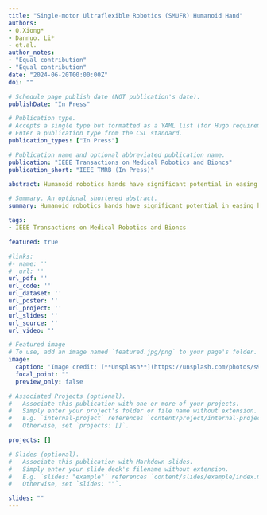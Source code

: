 ```yaml
---
title: "Single-motor Ultraflexible Robotics (SMUFR) Humanoid Hand"
authors:
- Q.Xiong*
- Dannuo. Li*
- et.al.
author_notes:
- "Equal contribution"
- "Equal contribution"
date: "2024-06-20T00:00:00Z"
doi: ""

# Schedule page publish date (NOT publication's date).
publishDate: "In Press"

# Publication type.
# Accepts a single type but formatted as a YAML list (for Hugo requirements).
# Enter a publication type from the CSL standard.
publication_types: ["In Press"]

# Publication name and optional abbreviated publication name.
publication: "IEEE Transactions on Medical Robotics and Bioncs"
publication_short: "IEEE TMRB (In Press)"

abstract: Humanoid robotics hands have significant potential in easing human burden and augmenting human labour. This paper introduces the SMUFR hand, a compliant and dexterous robotics humanoid hand powered by tendon-driven mechanisms, and features flexible beam-based bending joints serving as rotary joints with bidirectional bending compliance that ensure safety during human-robot interaction. Despite its light weight of only 363 g without remote transmission and actuation components, the SMUFR hand can grasp and support loads of up to 4.2 kg in various orientations, manipulate objects of different sizes and shapes, and even operate underwater. Of particular note is the SMUFR hand's lightweight and compact one-to-more actuation system, comprising six rotary pneumatic clutches (RPC) for six acttive Degrees of Freedom (DoFs), all powered by a single motor.

# Summary. An optional shortened abstract.
summary: Humanoid robotics hands have significant potential in easing human burden and augmenting human labour. This paper introduces the SMUFR hand, a compliant and dexterous robotics humanoid hand powered by tendon-driven mechanisms, and features flexible beam-based bending joints serving as rotary joints with bidirectional bending compliance that ensure safety during human-robot interaction.

tags:
- IEEE Transactions on Medical Robotics and Bioncs

featured: true

#links:
#- name: ''
#  url: ''
url_pdf: ''
url_code: ''
url_dataset: ''
url_poster: ''
url_project: ''
url_slides: ''
url_source: ''
url_video: ''

# Featured image
# To use, add an image named `featured.jpg/png` to your page's folder. 
image:
  caption: 'Image credit: [**Unsplash**](https://unsplash.com/photos/s9CC2SKySJM)'
  focal_point: ""
  preview_only: false

# Associated Projects (optional).
#   Associate this publication with one or more of your projects.
#   Simply enter your project's folder or file name without extension.
#   E.g. `internal-project` references `content/project/internal-project/index.md`.
#   Otherwise, set `projects: []`.

projects: []

# Slides (optional).
#   Associate this publication with Markdown slides.
#   Simply enter your slide deck's filename without extension.
#   E.g. `slides: "example"` references `content/slides/example/index.md`.
#   Otherwise, set `slides: ""`.

slides: ""
---
```


